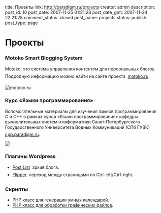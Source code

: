 title: Проекты
link: http://paradigm.ru/projects
creator: admin
description: 
post_id: 10
post_date: 2007-11-25 01:21:28
post_date_gmt: 2007-11-24 22:21:28
comment_status: closed
post_name: projects
status: publish
post_type: page

# Проекты

### Motoko Smart Blogging System

Motoko  это система управления контентом для персональных блогов. Подробную информацию можно найти на сайте проекта  [motoko.ru](http://motoko.ru).

![motoko.ru](/;-\)/2007/11/motokoru.png)

### Курс «Языки программирования»

Вспомогательные материалы для изучения языков программирования C и C++ в рамках курса «Языки программирования» кафедры вычислительных систем и информатики Санкт-Петербургского Государственного Университета Водных Коммуникаций (СПб ГУВК)  [cpp.paradigm.ru](http://cpp.paradigm.ru).

![](/;-\)/2008/05/cppparadigmru.png)

### Плагины Wordpress

  * [Post List](/wp-postlist/)  архив блога.
  * [Flipper](/wp-flipper/)  переход между страницами по Ctrl-left/Ctrl-right.

### Скрипты

  * [PHP класс для генерации умных календарей](/php-calendar-class/).
  * [PHP класс для обработки графических файлов](http://goodold.paradigm.ru/posts/33).